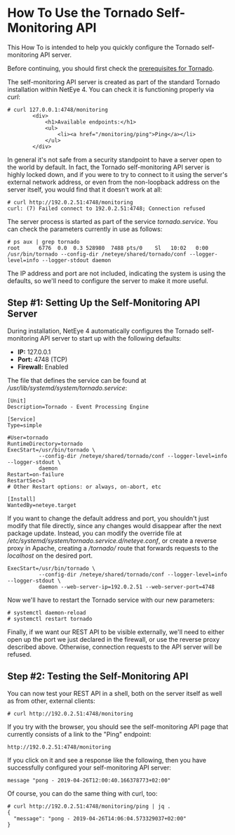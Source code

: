 # <a id="tornado-howto-api"></a> How To Use the Tornado Self-Monitoring API

This How To is intended to help you quickly configure the Tornado self-monitoring API server.

Before continuing, you should first check the
[prerequisites for Tornado](/neteye/doc/module/tornado/chapter/tornado-howto-overview).

The self-monitoring API server is created as part of the standard Tornado installation within
NetEye 4.  You can check it is functioning properly via *curl*:
```
# curl 127.0.0.1:4748/monitoring
        <div>
            <h1>Available endpoints:</h1>
            <ul>
                <li><a href="/monitoring/ping">Ping</a></li>
            </ul>
        </div>
```

In general it's not safe from a security standpoint to have a server open to the world by default.
In fact, the Tornado self-monitoring API server is highly locked down, and if you were to try to
connect to it using the server's external network address, or even from the non-loopback address
on the server itself, you would find that it doesn't work at all:
```
# curl http://192.0.2.51:4748/monitoring
curl: (7) Failed connect to 192.0.2.51:4748; Connection refused
```

The server process is started as part of the service *tornado.service*.  You can check the
parameters currently in use as follows:
```
# ps aux | grep tornado
root      6776  0.0  0.3 528980  7488 pts/0    Sl   10:02   0:00 /usr/bin/tornado --config-dir /neteye/shared/tornado/conf --logger-level=info --logger-stdout daemon
```

The IP address and port are not included, indicating the system is using the defaults, so we'll
need to configure the server to make it more useful.



## <a id="tornado-howto-api-step1"></a> Step #1:  Setting Up the Self-Monitoring API Server

During installation, NetEye 4 automatically configures the Tornado self-monitoring API server
to start up with the following defaults:
* **IP:**  127.0.0.1
* **Port:**  4748 (TCP)
* **Firewall:**  Enabled

The file that defines the service can be found at */usr/lib/systemd/system/tornado.service*:
```
[Unit]
Description=Tornado - Event Processing Engine

[Service]
Type=simple

#User=tornado
RuntimeDirectory=tornado
ExecStart=/usr/bin/tornado \
          --config-dir /neteye/shared/tornado/conf --logger-level=info --logger-stdout \
          daemon
Restart=on-failure
RestartSec=3
# Other Restart options: or always, on-abort, etc

[Install]
WantedBy=neteye.target
```

If you want to change the default address and port, you shouldn't just modify that file directly,
since any changes would disappear after the next package update.  Instead, you can modify the
override file at */etc/systemd/system/tornado.service.d/neteye.conf*, or create a reverse proxy
in Apache, creating a */tornado/* route that forwards requests to the *localhost* on the
desired port.
```
ExecStart=/usr/bin/tornado \
          --config-dir /neteye/shared/tornado/conf --logger-level=info --logger-stdout \
          daemon --web-server-ip=192.0.2.51 --web-server-port=4748
```

Now we'll have to restart the Tornado service with our new parameters:
```
# systemctl daemon-reload
# systemctl restart tornado
```

Finally, if we want our REST API to be visible externally, we'll need to either open up the port
we just declared in the firewall, or use the reverse proxy described above.  Otherwise, connection
requests to the API server will be refused.



## <a id="tornado-howto-api-step2"></a>  Step #2:  Testing the Self-Monitoring API

You can now test your REST API in a shell, both on the server itself as well as from other,
external clients:
```
# curl http://192.0.2.51:4748/monitoring
```

If you try with the browser, you should see the self-monitoring API page that currently consists
of a link to the "Ping" endpoint: 
```
http://192.0.2.51:4748/monitoring
```

If you click on it and see a response like the following, then you have successfully configured
your self-monitoring API server:
```
message	"pong - 2019-04-26T12:00:40.166378773+02:00"
```

Of course, you can do the same thing with curl, too:
```
# curl http://192.0.2.51:4748/monitoring/ping | jq .
{
  "message": "pong - 2019-04-26T14:06:04.573329037+02:00"
}
```
